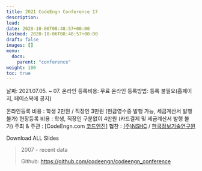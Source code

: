 ```yaml
---
title: 2021 CodeEngn Conference 17
description: 
lead: 
date: 2020-10-06T08:48:57+00:00
lastmod: 2020-10-06T08:48:57+00:00
draft: false
images: []
menu:
  docs:
    parent: "conference"
weight: 100
toc: true
---
```




날짜: 2021.07.05. ~ 07.
온라인 등록비용: 무료
온라인 등록방법: 등록 불필요(홈페이지, 페이스북에 공지)

온라인등록 비용 : 학생 2만원 / 직장인 3만원 (현금영수증 발행 가능, 세금계산서 발행 불가) 
현장등록 비용 : 학생, 직장인 구분없이 4만원 (카드결제 및 세금계산서 발행 불가) 
주최 & 주관 : [CodeEngn.com [코드엔진\]](http://codeengn.com/) 
협찬 : [(주)NSHC](https://www.nshc.net/) / [한국정보기술연구원](http://kitri.re.kr/) 



Download ALL Slides

> 2007 - recent data
>
> Github: https://github.com/codeengn/codeengn_conference